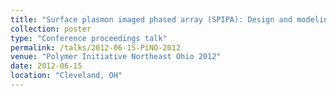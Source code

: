 ```yaml
---
title: "Surface plasmon imaged phased array (SPIPA): Design and modeling"
collection: poster
type: "Conference proceedings talk"
permalink: /talks/2012-06-15-PiNO-2012
venue: "Polymer Initiative Northeast Ohio 2012"
date: 2012-06-15
location: "Cleveland, OH"
---
```



